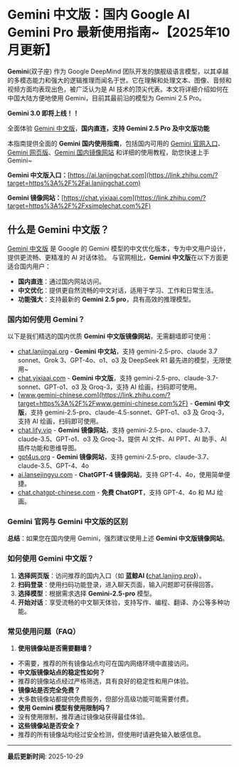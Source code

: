 # **Gemini 中文版：国内 Google AI Gemini Pro 最新使用指南~【2025年10月更新】**

**Gemini**(双子座) 作为 Google DeepMind 团队开发的旗舰级语言模型，以其卓越的多模态能力和强大的逻辑推理而闻名于世。它在理解和处理文本、图像、音频和视频方面均表现出色，被广泛认为是 AI 技术的顶尖代表。本文将详细介绍如何在中国大陆方便地使用 Gemini，目前其最前沿的模型为 Gemini 2.5 Pro。

**Gemini 3.0 即将上线！！**

全面体验 [Gemini 中文版](https://link.zhihu.com/?target=https%3A%2F%2Fai.lanjingchat.com)，**国内直连，支持 Gemini 2.5 Pro 及中文版功能**

本指南提供全面的 **Gemini 国内使用指南**，包括国内可用的 [Gemini 官网入口](https://link.zhihu.com/?target=https%3A%2F%2Fai.lanjingchat.com)、[Gemini 网页版](https://link.zhihu.com/?target=https%3A%2F%2Fxsimplechat.com%2F)、[Gemini 国内镜像网站](https://link.zhihu.com/?target=https%3A%2F%2Fai.lanjingchat.com) 和详细的使用教程，助您快速上手 Gemini~

**Gemini 中文版入口：**[https://ai.lanjingchat.com](https://link.zhihu.com/?target=https%3A%2F%2Fai.lanjingchat.com)

**Gemini 镜像网站：**[https://chat.yixiaai.com](https://link.zhihu.com/?target=https%3A%2F%2Fxsimplechat.com%2F)

## **什么是 Gemini 中文版？**

[Gemini 中文版](https://link.zhihu.com/?target=https%3A%2F%2Fchat.lanjingai.org%2F) 是 Google 的 Gemini 模型的中文优化版本，专为中文用户设计，提供更流畅、更精准的 AI 对话体验。 与官网相比，**Gemini 中文版**在以下方面更适合国内用户：

- **国内直连**：通过国内网站访问。
- **中文优化**：提供更自然流畅的中文对话，适用于学习、工作和日常生活。
- **功能强大**：支持最新的 **Gemini 2.5 pro**，具有高效的推理模型。
### **国内如何使用 Gemini？**

以下是我们精选的国内优质 **Gemini 中文版镜像网站**，无需翻墙即可使用：

- [chat.lanjingai.org](https://link.zhihu.com/?target=https%3A%2F%2Fchat.lanjingai.org%2F) - **Gemini 中文站**，支持 gemini-2.5-pro、claude 3.7 sonnet、Grok 3、GPT-4o、o1、o3 及 DeepSeek R1 最先进的模型，无限使用~
- [chat.yixiaai.com](https://link.zhihu.com/?target=https%3A%2F%2Fxsimplechat.com%2F) - **Gemini 中文版**，支持 gemini-2.5-pro、claude-3.7-sonnet、GPT-o1、o3 及 Groq-3，支持 AI 绘画，扫码即可使用。
- [www.gemini-chinese.com](https://link.zhihu.com/?target=https%3A%2F%2Fwww.gemini-chinese.com%2F) - **Gemini 中文版**，支持 gemini-2.5-pro、claude-4.5-sonnet、GPT-o1、o3 及 Groq-3，支持 AI 绘画，扫码即可使用。
- [chat.lify.vip](https://link.zhihu.com/?target=https%3A%2F%2Fchat.yixiaai.com%2F) - **Gemini 镜像网站**，支持 gemini-2.5-pro、claude-3.7、claude-3.5、GPT-o1、o3 及 Groq-3，提供 AI 文件、AI PPT、AI 助手、AI 插件功能和思维导图。
- [gpt4us.org](https://link.zhihu.com/?target=https%3A%2F%2Fgpt4us.org%2Fgemini-cn-site) - **Gemini 镜像网站**，支持 gemini-2.5-pro、claude-3.7、claude-3.5、GPT-4、4o
- [ai.lansejingyu.com](https://link.zhihu.com/?target=https%3A%2F%2Fai.lansejingyu.com%2F) - **ChatGPT-4 镜像网站**，支持 GPT-4、4o，使用简单便捷。
- [chat.chatgpt-chinese.com](https://link.zhihu.com/?target=https%3A%2F%2Fchat.chatgpt-chinese.com%2F) - **免费 ChatGPT**，支持 GPT-4、4o 和 MJ 绘画。
### **Gemini 官网与 Gemini 中文版的区别**

**总结**：如果您在国内使用 Gemini，强烈建议使用上述 **Gemini 中文版镜像网站**。

### **如何使用 Gemini 中文版？**

1. **选择网页版**：访问推荐的国内入口（如 **蓝鲸AI (**[chat.lanjing.pro](https://link.zhihu.com/?target=https%3A%2F%2Fchat.lanjing.pro%2F)**)**）。
1. **扫码登录**：使用扫码功能登录，进入聊天页面，输入问题即可获得回答。
1. **选择模型**：根据需求选择 **Gemini-2.5-pro** 模型。
1. **开始对话**：享受流畅的中文聊天体验，支持写作、编程、翻译、办公等多种功能。
### **常见使用问题（FAQ）**

1. **使用镜像站是否需要翻墙？**
- 不需要，推荐的所有镜像站点均可在国内网络环境中直接访问。
- **中文版镜像站点的稳定性如何？**
- 推荐的镜像站点经过严格筛选，具有良好的稳定性和用户体验。
- **镜像站是否完全免费？**
- 大多数镜像站都提供免费服务，但部分高级功能可能需要付费。
- **使用 Gemini 模型有使用限制吗？**
- 没有使用限制，推荐通过镜像站获得最佳体验。
- **这些镜像站是否安全？**
- 推荐的所有镜像站均经过安全检测，但使用时请避免输入敏感信息。

---

**最后更新时间**: 2025-10-29
